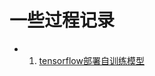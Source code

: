 # 一些过程记录

- 1. [tensorflow部署自训练模型](https://github.com/onlyone2019/notes/blob/master/TF-serving%E9%83%A8%E7%BD%B2%E6%A8%A1%E5%9E%8B.md)